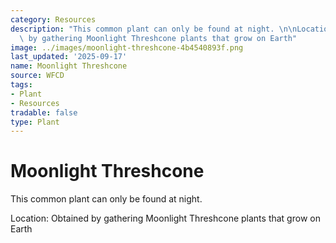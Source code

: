```yaml
---
category: Resources
description: "This common plant can only be found at night. \n\nLocation: Obtained\
  \ by gathering Moonlight Threshcone plants that grow on Earth"
image: ../images/moonlight-threshcone-4b4540893f.png
last_updated: '2025-09-17'
name: Moonlight Threshcone
source: WFCD
tags:
- Plant
- Resources
tradable: false
type: Plant
---
```


# Moonlight Threshcone

This common plant can only be found at night. 

Location: Obtained by gathering Moonlight Threshcone plants that grow on Earth

